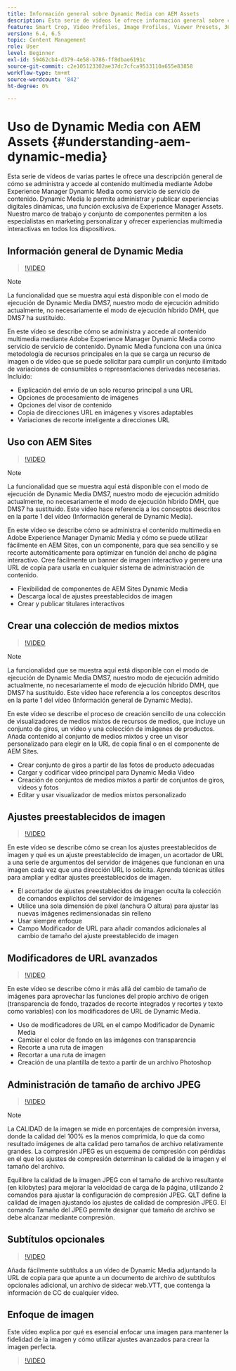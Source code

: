 ```yaml
---
title: Información general sobre Dynamic Media con AEM Assets
description: Esta serie de vídeos le ofrece información general sobre cómo se administra y accede al contenido multimedia mediante Adobe Experience Manager Dynamic Media como servicio de servidor de contenido. Dynamic Media le permite administrar y publicar experiencias digitales dinámicas, una función exclusiva de Experience Manager Assets. Nuestro marco de trabajo y conjunto de componentes permiten a los especialistas en marketing personalizar y ofrecer experiencias multimedia interactivas en todos los dispositivos.
feature: Smart Crop, Video Profiles, Image Profiles, Viewer Presets, 360 VR Video, Image Sets, Spin Sets
version: 6.4, 6.5
topic: Content Management
role: User
level: Beginner
exl-id: 59462cb4-d379-4e58-b786-ff8dbae6191c
source-git-commit: c2e105123302ae37dc7cfca9533110a655e83858
workflow-type: tm+mt
source-wordcount: '842'
ht-degree: 0%

---
```


# Uso de Dynamic Media con AEM Assets {#understanding-aem-dynamic-media}

Esta serie de vídeos de varias partes le ofrece una descripción general de cómo se administra y accede al contenido multimedia mediante Adobe Experience Manager Dynamic Media como servicio de servicio de contenido. Dynamic Media le permite administrar y publicar experiencias digitales dinámicas, una función exclusiva de Experience Manager Assets. Nuestro marco de trabajo y conjunto de componentes permiten a los especialistas en marketing personalizar y ofrecer experiencias multimedia interactivas en todos los dispositivos.

## Información general de Dynamic Media

>[!VIDEO](https://video.tv.adobe.com/v/27144?quality=12&learn=on)

>[!NOTE]
>
>La funcionalidad que se muestra aquí está disponible con el modo de ejecución de Dynamic Media DMS7, nuestro modo de ejecución admitido actualmente, no necesariamente el modo de ejecución híbrido DMH, que DMS7 ha sustituido.

En este vídeo se describe cómo se administra y accede al contenido multimedia mediante Adobe Experience Manager Dynamic Media como servicio de servicio de contenido. Dynamic Media funciona con una única metodología de recursos principales en la que se carga un recurso de imagen o de vídeo que se puede solicitar para cumplir un conjunto ilimitado de variaciones de consumibles o representaciones derivadas necesarias. Incluido:

* Explicación del envío de un solo recurso principal a una URL
* Opciones de procesamiento de imágenes
* Opciones del visor de contenido
* Copia de direcciones URL en imágenes y visores adaptables
* Variaciones de recorte inteligente a direcciones URL

## Uso con AEM Sites

>[!VIDEO](https://video.tv.adobe.com/v/27145?quality=12&learn=on)

>[!NOTE]
>
>La funcionalidad que se muestra aquí está disponible con el modo de ejecución de Dynamic Media DMS7, nuestro modo de ejecución admitido actualmente, no necesariamente el modo de ejecución híbrido DMH, que DMS7 ha sustituido. Este vídeo hace referencia a los conceptos descritos en la parte 1 del vídeo (Información general de Dynamic Media).

En este vídeo se describe cómo se administra el contenido multimedia en Adobe Experience Manager Dynamic Media y cómo se puede utilizar fácilmente en AEM Sites, con un componente, para que sea sencillo y se recorte automáticamente para optimizar en función del ancho de página interactivo. Cree fácilmente un banner de imagen interactivo y genere una URL de copia para usarla en cualquier sistema de administración de contenido.

* Flexibilidad de componentes de AEM Sites Dynamic Media
* Descarga local de ajustes preestablecidos de imagen
* Crear y publicar titulares interactivos

## Crear una colección de medios mixtos

>[!VIDEO](https://video.tv.adobe.com/v/27146?quality=12&learn=on)

>[!NOTE]
>
>La funcionalidad que se muestra aquí está disponible con el modo de ejecución de Dynamic Media DMS7, nuestro modo de ejecución admitido actualmente, no necesariamente el modo de ejecución híbrido DMH, que DMS7 ha sustituido. Este vídeo hace referencia a los conceptos descritos en la parte 1 del vídeo (Información general de Dynamic Media).

En este vídeo se describe el proceso de creación sencillo de una colección de visualizadores de medios mixtos de recursos de medios, que incluye un conjunto de giros, un vídeo y una colección de imágenes de productos. Añada contenido al conjunto de medios mixtos y cree un visor personalizado para elegir en la URL de copia final o en el componente de AEM Sites.

* Crear conjunto de giros a partir de las fotos de producto adecuadas
* Cargar y codificar vídeo principal para Dynamic Media Video
* Creación de conjuntos de medios mixtos a partir de conjuntos de giros, vídeos y fotos
* Editar y usar visualizador de medios mixtos personalizado

## Ajustes preestablecidos de imagen

>[!VIDEO](https://video.tv.adobe.com/v/27320?quality=12&learn=on)

En este vídeo se describe cómo se crean los ajustes preestablecidos de imagen y qué es un ajuste preestablecido de imagen, un acortador de URL a una serie de argumentos del servidor de imágenes que funcionan en una imagen cada vez que una dirección URL lo solicita. Aprenda técnicas útiles para ampliar y editar ajustes preestablecidos de imagen.

* El acortador de ajustes preestablecidos de imagen oculta la colección de comandos explícitos del servidor de imágenes
* Utilice una sola dimensión de píxel (anchura O altura) para ajustar las nuevas imágenes redimensionadas sin relleno
* Usar siempre enfoque
* Campo Modificador de URL para añadir comandos adicionales al cambio de tamaño del ajuste preestablecido de imagen

## Modificadores de URL avanzados

>[!VIDEO](https://video.tv.adobe.com/v/27319?quality=12&learn=on)

En este vídeo se describe cómo ir más allá del cambio de tamaño de imágenes para aprovechar las funciones del propio archivo de origen (transparencia de fondo, trazados de recorte integrados y recortes y texto como variables) con los modificadores de URL de Dynamic Media.

* Uso de modificadores de URL en el campo Modificador de Dynamic Media
* Cambiar el color de fondo en las imágenes con transparencia
* Recorte a una ruta de imagen
* Recortar a una ruta de imagen
* Creación de una plantilla de texto a partir de un archivo Photoshop

## Administración de tamaño de archivo JPEG

>[!VIDEO](https://video.tv.adobe.com/v/27404?quality=12&learn=on)


>[!NOTE]
>
>La CALIDAD de la imagen se mide en porcentajes de compresión inversa, donde la calidad del 100% es la menos comprimida, lo que da como resultado imágenes de alta calidad pero tamaños de archivo relativamente grandes. La compresión JPEG es un esquema de compresión con pérdidas en el que los ajustes de compresión determinan la calidad de la imagen y el tamaño del archivo.

Equilibre la calidad de la imagen JPEG con el tamaño de archivo resultante (en kilobytes) para mejorar la velocidad de carga de la página, utilizando 2 comandos para ajustar la configuración de compresión JPEG. QLT define la calidad de imagen ajustando los ajustes de calidad de compresión JPEG. El comando Tamaño del JPEG permite designar qué tamaño de archivo se debe alcanzar mediante compresión.

## Subtítulos opcionales

>[!VIDEO](https://video.tv.adobe.com/v/28074?quality=12&learn=on)

Añada fácilmente subtítulos a un vídeo de Dynamic Media adjuntando la URL de copia para que apunte a un documento de archivo de subtítulos opcionales adicional, un archivo de sidecar web.VTT, que contenga la información de CC de cualquier vídeo.

## Enfoque de imagen

Este vídeo explica por qué es esencial enfocar una imagen para mantener la fidelidad de la imagen y cómo utilizar ajustes avanzados para crear la imagen perfecta.

>[!VIDEO](https://demos-pub.assetsadobe.com/etc/dam/viewers/s7viewers/html5/VideoViewer.html?asset=%2Fcontent%2Fdam%2Fdm-public-facing-upgrade-portal-video%2F04_DynamicImagery_AdvancedSettings_071917_BH.mp4&amp;config=/etc/dam/presets/viewer/Video_social&amp;serverUrl=https%3A%2F%2Fadobedemo62-h.assetsadobe.com%2Fis%2Fimage%2F&amp;contenturl=%2F&amp;config2=/etc/dam/presets/analytics&amp;videoserverurl=https://gateway-na.assetsadobe.com/DMGateway/public/demoCo&amp;posterimage=/content/dam/dm-public-facing-upgrade-portal-video/04_DynamicImagery_AdvancedSettings_071917_BH.mp4)
